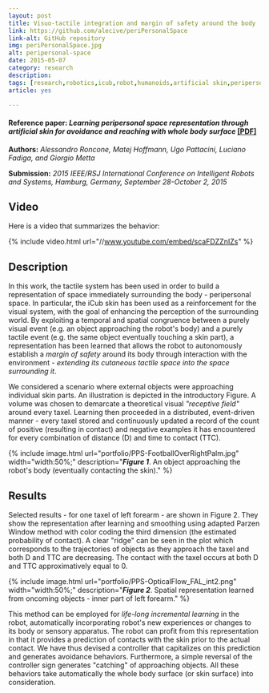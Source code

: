 ```yaml
---
layout: post
title: Visuo-tactile integration and margin of safety around the body
link: https://github.com/alecive/periPersonalSpace
link-alt: GitHub repository
img: periPersonalSpace.jpg
alt: peripersonal-space
date: 2015-05-07
category: research
description: 
tags: [research,robotics,icub,robot,humanoids,artificial skin,peripersonal space,visuo-tactile,multisensory integration,sensor fusion,parzen windows,cognitive robotics,body representations,iros,iros 2015,open source,github]
article: yes

---
```


#### Reference paper: _Learning peripersonal space representation through artificial skin for avoidance and reaching with whole body surface_ <a class="no-print" href="/papers/[Roncone et al. 2015] - Learning peripersonal space representation through artificial skin for avoidance and reaching with whole body surface.pdf" target="_blank"> [PDF]</a>

**Authors:** _Alessandro Roncone, Matej Hoffmann, Ugo Pattacini, Luciano Fadiga, and Giorgio Metta_

**Submission:** _2015 IEEE/RSJ International Conference on Intelligent Robots and Systems, Hamburg, Germany, September 28-October 2, 2015_

## Video

Here is a video that summarizes the behavior:

{% include video.html url="//www.youtube.com/embed/scaFDZZnIZs" %}

## Description

In this work, the tactile system has been used in order to build a representation of space immediately surrounding the body - peripersonal space. In particular, the iCub skin has been used as a reinforcement for the visual system, with the goal of enhancing the perception of the surrounding world. By exploiting a temporal and spatial congruence between a purely visual event (e.g. an object approaching the robot's body) and a purely tactile event (e.g. the same object eventually touching a skin part), a representation has been learned that allows the robot to autonomously establish a *margin of safety* around its body through interaction with the environment  - _extending its cutaneous tactile space into the space surrounding it_.

We considered a scenario where external objects were approaching individual skin parts. An illustration is depicted in the introductory Figure. A volume was chosen to demarcate a theoretical visual _"receptive field"_ around every taxel. Learning then proceeded in a distributed, event-driven manner - every taxel stored and continuously updated a record of the count of positive (resulting in contact) and negative examples it has encountered for every combination of distance (D) and time to contact (TTC). 
    
{% include image.html url="portfolio/PPS-FootballOverRightPalm.jpg" width="width:50%;" description="<b><i>Figure 1</i></b>. An object approaching the robot's body (eventually contacting the skin)." %}

## Results

Selected results - for one taxel of left forearm - are shown in Figure 2. They show the representation after learning and smoothing using adapted Parzen Window method with color coding the third dimension (the estimated probability of contact). A clear "ridge" can be seen in the plot which corresponds to the trajectories of objects as they approach the taxel and both D and TTC are decreasing. The contact with the taxel occurs at both D and TTC approximatively equal to 0.

{% include image.html url="portfolio/PPS-OpticalFlow_FAL_int2.png" width="width:50%;" description="<b><i>Figure 2</i></b>. Spatial representation learned from oncoming objects - inner part of left forearm." %}

This method can be employed for *life-long incremental learning* in the robot, automatically incorporating robot's new experiences or changes to its body or sensory apparatus. The robot can profit from this representation in that it provides a prediction of contacts with the skin prior to the actual contact. We have thus devised a controller that capitalizes on this prediction and generates avoidance behaviors. Furthermore, a simple reversal of the controller sign generates "catching" of approaching objects.  All these behaviors take automatically the whole body surface (or skin surface) into consideration.
